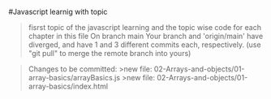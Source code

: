 #Javascript learnig with topic 

 
 >fisrst topic of the javascript learning and the topic wise code for each chapter in this file 
>On branch main
 >Your branch and 'origin/main' have diverged,
 and have 1 and 3 different commits each, respectively.
   (use "git pull" to merge the remote branch into yours)

 >Changes to be committed:
	>new file:   02-Arrays-and-objects/01-array-basics/arrayBasics.js
	>new file:   02-Arrays-and-objects/01-array-basics/index.html

